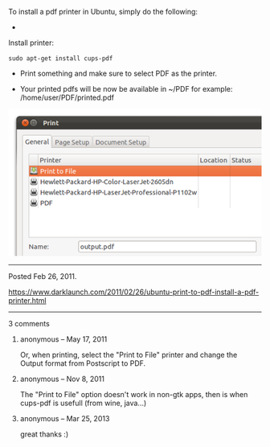 To install a pdf printer in Ubuntu, simply do the following:

* 
Install printer:
```
sudo apt-get install cups-pdf
```

* Print something and make sure to select PDF as the printer.

* Your printed pdfs will be now be available in ~/PDF
for example: /home/user/PDF/printed.pdf

<img alt="" src="/img/uploads/2011-11/install-pdf-printer.png" />

---

Posted Feb 26, 2011.

https://www.darklaunch.com/2011/02/26/ubuntu-print-to-pdf-install-a-pdf-printer.html

---

3 comments

<ol>
    <li>
        <div>
            anonymous &ndash; May 17, 2011
            <div>
                <p>Or, when printing, select the "Print to File" printer and change the Output format from Postscript to PDF.</p>
            </div>
        </div>
    </li>
    <li>
        <div>
            anonymous &ndash; Nov 8, 2011
            <div>
                <p>The "Print to File" option doesn't work in non-gtk apps, then is when cups-pdf is usefull (from wine, java...)</p>
            </div>
        </div>
    </li>
    <li>
        <div>
            anonymous &ndash; Mar 25, 2013
            <div>
                <p>great thanks :)</p>
            </div>
        </div>
    </li>
</ol>
